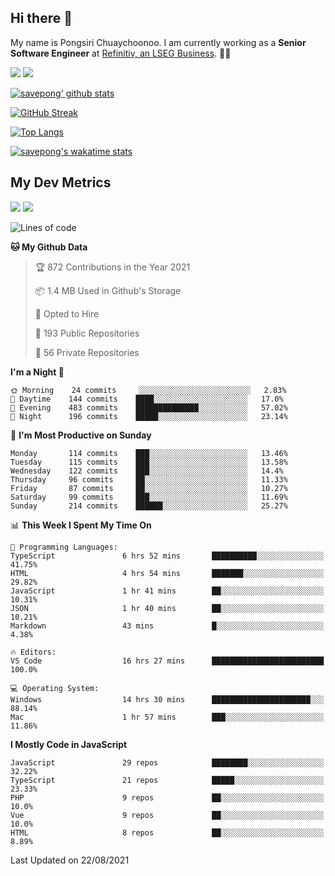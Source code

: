 ## Hi there 👋

My name is Pongsiri Chuaychoonoo. I am currently working as a **Senior Software Engineer** at [Refinitiv, an LSEG Business](https://www.refinitiv.com). 👨‍💻

[<img src="https://img.shields.io/badge/savepong.com-%230077B5.svg?&style=for-the-badge&color=81e6d9" />](https://savepong.com)
[<img src="https://img.shields.io/badge/linkedin-%230077B5.svg?&style=for-the-badge&logo=linkedin&logoColor=white" />](https://www.linkedin.com/in/savepong)

[![savepong' github stats](https://github-readme-stats.vercel.app/api?username=savepong&show_icons=true&count_private=true&theme=gotham&hide_border=true&bg_color=00000000&text_color=768390FF)](https://savepong.com/posts/stats)

[![GitHub Streak](https://github-readme-streak-stats.herokuapp.com?user=savepong&theme=gotham&hide_border=true&background=00000000&dates=768390FF)](https://savepong.com/posts/stats)

[![Top Langs](https://github-readme-stats.vercel.app/api/top-langs/?username=savepong&layout=compact&langs_count=10&theme=gotham&hide_border=true&bg_color=00000000&text_color=768390FF)](https://savepong.com/posts/stats)

[![savepong's wakatime stats](https://github-readme-stats.vercel.app/api/wakatime?username=@savepong&layout=default&theme=gotham&hide_border=true&bg_color=00000000&text_color=768390FF)](https://savepong.com/posts/stats)

## My Dev Metrics

[![](https://komarev.com/ghpvc/?username=savepong&color=blue&label=Profile%20Views)](https://github.com/savepong)
[![](https://img.shields.io/github/followers/savepong?label=GitHub%20Followers)](https://github.com/savepong)

<!--START_SECTION:waka-->
![Lines of code](https://img.shields.io/badge/From%20Hello%20World%20I%27ve%20Written-8.8%20million%20lines%20of%20code-blue)

**🐱 My Github Data** 

> 🏆 872 Contributions in the Year 2021
 > 
> 📦 1.4 MB Used in Github's Storage 
 > 
> 💼 Opted to Hire
 > 
> 📜 193 Public Repositories 
 > 
> 🔑 56 Private Repositories  
 > 
**I'm a Night 🦉** 

```text
🌞 Morning    24 commits     ░░░░░░░░░░░░░░░░░░░░░░░░░   2.83% 
🌆 Daytime    144 commits    ████░░░░░░░░░░░░░░░░░░░░░   17.0% 
🌃 Evening    483 commits    ██████████████░░░░░░░░░░░   57.02% 
🌙 Night      196 commits    █████░░░░░░░░░░░░░░░░░░░░   23.14%

```
📅 **I'm Most Productive on Sunday** 

```text
Monday       114 commits    ███░░░░░░░░░░░░░░░░░░░░░░   13.46% 
Tuesday      115 commits    ███░░░░░░░░░░░░░░░░░░░░░░   13.58% 
Wednesday    122 commits    ███░░░░░░░░░░░░░░░░░░░░░░   14.4% 
Thursday     96 commits     ██░░░░░░░░░░░░░░░░░░░░░░░   11.33% 
Friday       87 commits     ██░░░░░░░░░░░░░░░░░░░░░░░   10.27% 
Saturday     99 commits     ███░░░░░░░░░░░░░░░░░░░░░░   11.69% 
Sunday       214 commits    ██████░░░░░░░░░░░░░░░░░░░   25.27%

```


📊 **This Week I Spent My Time On** 

```text
💬 Programming Languages: 
TypeScript               6 hrs 52 mins       ██████████░░░░░░░░░░░░░░░   41.75% 
HTML                     4 hrs 54 mins       ███████░░░░░░░░░░░░░░░░░░   29.82% 
JavaScript               1 hr 41 mins        ██░░░░░░░░░░░░░░░░░░░░░░░   10.31% 
JSON                     1 hr 40 mins        ██░░░░░░░░░░░░░░░░░░░░░░░   10.21% 
Markdown                 43 mins             █░░░░░░░░░░░░░░░░░░░░░░░░   4.38%

🔥 Editors: 
VS Code                  16 hrs 27 mins      █████████████████████████   100.0%

💻 Operating System: 
Windows                  14 hrs 30 mins      ██████████████████████░░░   88.14% 
Mac                      1 hr 57 mins        ███░░░░░░░░░░░░░░░░░░░░░░   11.86%

```

**I Mostly Code in JavaScript** 

```text
JavaScript               29 repos            ████████░░░░░░░░░░░░░░░░░   32.22% 
TypeScript               21 repos            █████░░░░░░░░░░░░░░░░░░░░   23.33% 
PHP                      9 repos             ██░░░░░░░░░░░░░░░░░░░░░░░   10.0% 
Vue                      9 repos             ██░░░░░░░░░░░░░░░░░░░░░░░   10.0% 
HTML                     8 repos             ██░░░░░░░░░░░░░░░░░░░░░░░   8.89%

```



 Last Updated on 22/08/2021
<!--END_SECTION:waka-->

<!--
**savepong/savepong** is a ✨ _special_ ✨ repository because its `README.md` (this file) appears on your GitHub profile.

Here are some ideas to get you started:

- 🔭 I’m currently working on WebComponents and TypeScript.
- 🌱 I’m currently learning ...
- 👯 I’m looking to collaborate on ...
- 🤔 I’m looking for help with ...
- 💬 Ask me about ...
- 📫 How to reach me: ...
- 😄 Pronouns: ...
- ⚡ Fun fact: ...
-->
